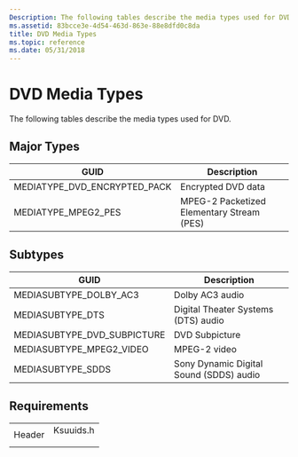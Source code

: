 ```yaml
---
Description: The following tables describe the media types used for DVD.
ms.assetid: 83bcce3e-4d54-463d-863e-88e8dfd0c8da
title: DVD Media Types
ms.topic: reference
ms.date: 05/31/2018
---
```


# DVD Media Types

The following tables describe the media types used for DVD.

## Major Types



| GUID                            | Description                               |
|---------------------------------|-------------------------------------------|
| MEDIATYPE\_DVD\_ENCRYPTED\_PACK | Encrypted DVD data                        |
| MEDIATYPE\_MPEG2\_PES           | MPEG-2 Packetized Elementary Stream (PES) |



 

## Subtypes



| GUID                          | Description                             |
|-------------------------------|-----------------------------------------|
| MEDIASUBTYPE\_DOLBY\_AC3      | Dolby AC3 audio                         |
| MEDIASUBTYPE\_DTS             | Digital Theater Systems (DTS) audio     |
| MEDIASUBTYPE\_DVD\_SUBPICTURE | DVD Subpicture                          |
| MEDIASUBTYPE\_MPEG2\_VIDEO    | MPEG-2 video                            |
| MEDIASUBTYPE\_SDDS            | Sony Dynamic Digital Sound (SDDS) audio |



 

## Requirements



|                   |                                                                                      |
|-------------------|--------------------------------------------------------------------------------------|
| Header<br/> | <dl> <dt>Ksuuids.h</dt> </dl> |



 

 





